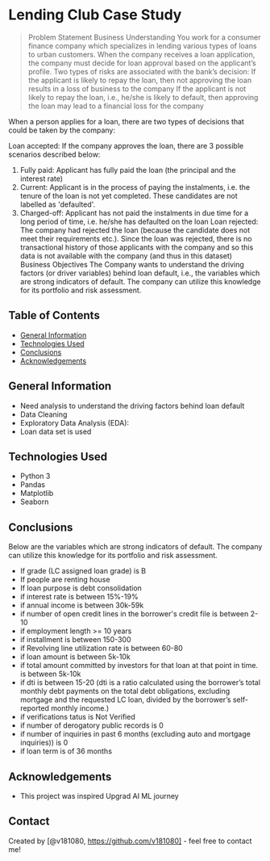 # Lending Club Case Study
> Problem Statement
Business Understanding
You work for a consumer finance company which specializes in lending various types of loans to urban customers. When the company receives a loan application, the company must decide for loan approval based on the applicant’s profile. Two types of risks are associated with the bank’s decision:
If the applicant is likely to repay the loan, then not approving the loan results in a loss of business to the company
If the applicant is not likely to repay the loan, i.e., he/she is likely to default, then approving the loan may lead to a financial loss for the company
 
When a person applies for a loan, there are two types of decisions that could be taken by the company:

Loan accepted: If the company approves the loan, there are 3 possible scenarios described below:
1.	Fully paid: Applicant has fully paid the loan (the principal and the interest rate)
2.	Current: Applicant is in the process of paying the instalments, i.e. the tenure of the loan is not yet completed. These candidates are not labelled as 'defaulted'.
3.	Charged-off: Applicant has not paid the instalments in due time for a long period of time, i.e. he/she has defaulted on the loan 
Loan rejected: The company had rejected the loan (because the candidate does not meet their requirements etc.). Since the loan was rejected, there is no transactional history of those applicants with the company and so this data is not available with the company (and thus in this dataset)
Business Objectives
The Company wants to understand the driving factors (or driver variables) behind loan default, i.e., the variables which are strong indicators of default.  The company can utilize this knowledge for its portfolio and risk assessment.



## Table of Contents
* [General Information](#general-information)
* [Technologies Used](#technologies-used)
* [Conclusions](#conclusions)
* [Acknowledgements](#acknowledgements)


## General Information
- Need analysis to understand the driving factors behind loan default
- Data Cleaning
- Exploratory Data Analysis (EDA):
- Loan data set is used


## Technologies Used
- Python 3
- Pandas
- Matplotlib
- Seaborn


## Conclusions
Below are the variables which are strong indicators of default.  The company can utilize this knowledge for its portfolio and risk assessment.
- If grade (LC assigned loan grade) is B
- If people are renting house
- If loan purpose is debt consolidation
- if interest rate is between 15%-19%
- if annual income is between 30k-59k
- if number of open credit lines in the borrower's credit file is between 2-10
- if employment length >= 10 years
- if installment is between 150-300
- if Revolving line utilization rate is between 60-80
- if loan amount is between 5k-10k
- if total amount committed by investors for that loan at that point in time. is between 5k-10k
- if dti is between 15-20 (dti is a ratio calculated using the borrower’s total monthly debt payments on the total debt obligations, excluding mortgage and the requested LC loan, divided by the borrower’s self-reported monthly income.)
- if verifications tatus is Not Verified
- if number of derogatory public records is 0
- if number of inquiries in past 6 months (excluding auto and mortgage inquiries)) is 0
- if loan term is of 36 months

## Acknowledgements
- This project was inspired Upgrad AI ML journey


## Contact
Created by [@v181080, https://github.com/v181080] - feel free to contact me!
